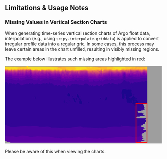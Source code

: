 ## Limitations & Usage Notes

### Missing Values in Vertical Section Charts

When generating time-series vertical section charts of Argo float data, interpolation (e.g., using `scipy.interpolate.griddata`) is applied to convert irregular profile data into a regular grid. In some cases, this process may leave certain areas in the chart unfilled, resulting in visibly missing regions.

The example below illustrates such missing areas highlighted in red:

![Missing section example](../imgs/section_missing_values.png)

Please be aware of this when viewing the charts.
